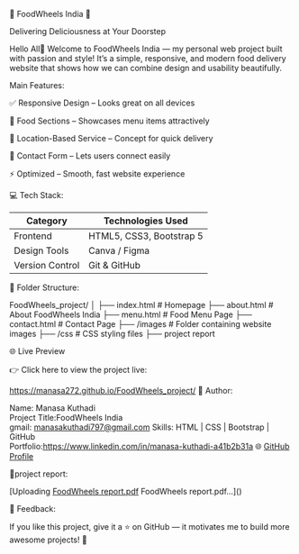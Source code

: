 🍔 FoodWheels India 🚚

Delivering Deliciousness at Your Doorstep

Hello All👋
Welcome to FoodWheels India — my personal web project built with passion and style!
It’s a simple, responsive, and modern food delivery website that shows how we can combine design and usability beautifully.

Main Features:

✅ Responsive Design – Looks great on all devices

🍱 Food Sections – Showcases menu items attractively

📍 Location-Based Service – Concept for quick delivery

💬 Contact Form – Lets users connect easily

⚡ Optimized – Smooth, fast website experience

💻 Tech Stack:

| **Category**    | **Technologies Used** |
|---------------  |------------------------|
| Frontend        | HTML5, CSS3, Bootstrap 5 |
| Design Tools    | Canva / Figma |
| Version Control | Git & GitHub |

📁 Folder Structure:

FoodWheels_project/
│
├── index.html # Homepage
├── about.html # About FoodWheels India
├── menu.html # Food Menu Page
├── contact.html # Contact Page
├── /images # Folder containing website images
├── /css # CSS styling files
├── project report

🌐 Live Preview

👉 Click here to view the project live:

 https://manasa272.github.io/FoodWheels_project/
🧠 Author:

Name: Manasa Kuthadi  
Project Title:FoodWheels India  
gmail: manasakuthadi797@gmail.com
Skills: HTML | CSS | Bootstrap | GitHub  
Portfolio:https://www.linkedin.com/in/manasa-kuthadi-a41b2b31a 
🌐 [GitHub Profile](https://github.com/Manasa272)

📁project report:

[Uploading [FoodWheels report.pdf](https://github.com/user-attachments/files/23201325/FoodWheels.report.pdf)
FoodWheels report.pdf…]()


💬 Feedback:

If you like this project, give it a ⭐ on GitHub — it motivates me to build more awesome projects! 🚀


